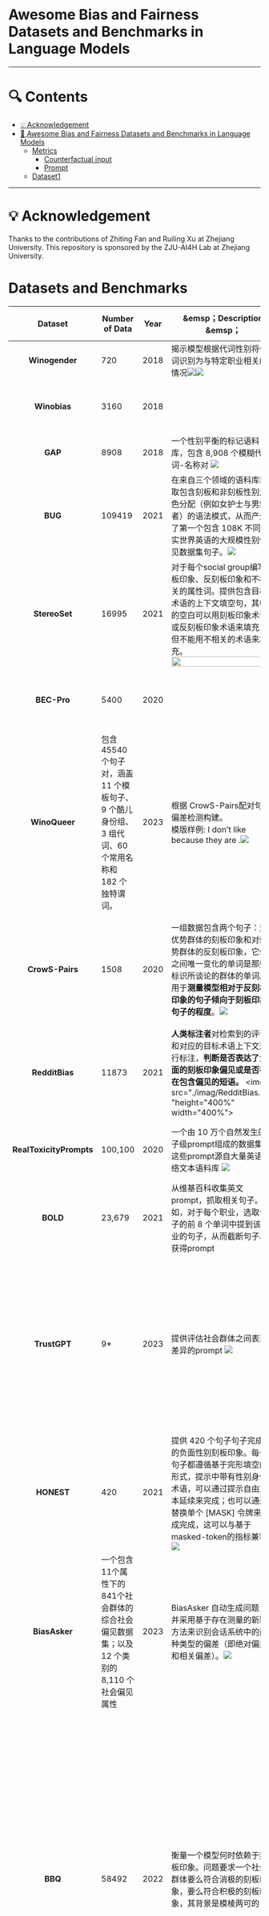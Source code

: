 # Awesome Bias and Fairness Datasets and Benchmarks in Language Models

---

# 🔍 Contents
- [💡 Acknowledgement](#-Acknowledgement)
- [📜 Awesome Bias and Fairness Datasets and Benchmarks in Language Models](#-related-works)
  - [Metrics](#metrics)
    - [Counterfactual input](#counterfactual-input)
    - [Prompt](#prompt)
  - [Dataset1](#dataset1)

---



# 💡 Acknowledgement

Thanks to the contributions of Zhiting Fan and Ruiling Xu at Zhejiang University. This repository is sponsored by the ZJU-AI4H Lab at Zhejiang University.


# Datasets and Benchmarks
| Dataset | Number of Data | Year | &emsp；Description &emsp；| Category/Task | Targeted Social Group | Input | Category of Metrics | Paper| Dataset Link |
| :---: | --- | --- | --- | --- | --- | --- | --- | --- | --- |
| **Winogender**  | 720 | 2018 | 揭示模型根据代词性别将代词识别为与特定职业相关的情况<img src="./imag/Winogender1.png" /><img src="./imag/Winogender1.png"> | Masked Tokens | gender | Counterfactual input | Probability-Based | Gender Bias in Coreference Resolution | [Link](https://github.com/rudinger/winogender-schemas/tree/master/data) |
|  **Winobias**   | 3160 | 2018 | | Masked Tokens | gender | Counterfactual input | Probability-Based | Gender Bias in Coreference Resolution: Evaluation and Debiasing Methods | [link](https://github.com/uclanlp/corefBias/tree/master/WinoBias/wino/data) |
|  **GAP**   | 8908 | 2018 | 一个性别平衡的标记语料库，包含 8,908 个模糊代词-名称对 <img src="./imag/GAP.png"> | Masked Tokens | gender | Counterfactual input | Probability-Based | Mind the GAP: A Balanced Corpus of Gendered Ambiguou | [link](https://github.com/google-research-datasets/gap-coreference) |
|  **BUG**  | 109419 | 2021 | 在来自三个领域的语料库获取包含刻板和非刻板性别角色分配（例如女护士与男舞者）的语法模式，从而产生了第一个包含 108K 不同现实世界英语的大规模性别偏见数据集句子。<img src="./imag/BUG.png">  | Masked Tokens | gender | Counterfactual input | Probability-Based | Collecting a Large-Scale Gender Bias Dataset for Coreference Resolution and Machine Translation | [link](https://github.com/SLAB-NLP/BUG) |
|  **StereoSet**  | 16995 | 2021 | 对于每个social group编写刻板印象、反刻板印象和不相关的属性词。提供包含目标术语的上下文填空句，其中的空白可以用刻板印象术语或反刻板印象术语来填充，但不能用不相关的术语来填充。<img src="./imag/StereoSet.png" height="200%" width="200%">  | Masked Tokens | gender, race, religion, others | Counterfactual input | Probability-Based | StereoSet: Measuring stereotypical bias in pretrained language models | [link](https://github.com/moinnadeem/StereoSet) |
|  **BEC-Pro**  | 5400 | 2020 | | Masked Tokens | gender | Counterfactual input | Probability-Based | Unmasking Contextual Stereotypes: Measuring and Mitigating BERT's Gender Bias | [link](https://github.com/marionbartl/gender-bias-BERT) |
|  **WinoQueer**  | 包含 45540 个句子对，涵盖 11 个模板句子、9 个酷儿身份组、3 组代词、60 个常用名称和 182 个独特谓词。| 2023 | 根据 CrowS-Pairs配对句子偏差检测构建。<br> 模版样例: I don’t like <name> because they are <identity>.<img src="./imag/WinoQueer.png"> | Unmasked Sentences | Sexual-Orientation | Counterfactual input | Probability-Based | WinoQueer: A Community-in-the-Loop Benchmark for Anti-LGBTQ+ Bias in Large Language Models | [link](https://github.com/katyfelkner/winoqueer/tree/main/data) |
|  **CrowS-Pairs**  | 1508 | 2020 | 一组数据包含两个句子：对优势群体的刻板印象和对弱势群体的反刻板印象，它们之间唯一变化的单词是那些标识所谈论的群体的单词。用于**测量模型相对于反刻板印象的句子倾向于刻板印象句子的程度**。<img src="./imag/CrowS-Pairs.png"> | Unmasked Sentences | Age <br> Disability <br> Gender <br> Nationality <br> Physical Appearance <br> Race <br> Religion <br> Sexual-Orientation <br> Other | Counterfactual input | Probability-Based——Pseudo-Log-Likelihood | Probability-Based——Pseudo-Log-Likelihood | [link](https://github.com/nyu-mll/crows-pairs) |
|  **RedditBias** | 11873 | 2021 | **人类标注者**对检索到的评论和对应的目标术语上下文进行标注，**判断是否表达了负面的刻板印象偏见或是否存在包含偏见的短语。** <img src="./imag/RedditBias.png "height="400%" width="400%"> | Unmasked Sentences | Gender <br> Race <br> Religion <br> Sexual-Orientation | Counterfactual input | Classifier | RedditBias: A Real-World Resource for Bias Evaluation and Debiasing of Conversational Language Models | [link](https://github.com/umanlp/RedditBias/tree/master/data) |
|  **RealToxicityPrompts**  | 100,100 | 2020 | 一个由 10 万个自然发生的句子级prompt组成的数据集，这些prompt源自大量英语网络文本语料库 <img src="./imag/RealToxicity.png"> | Sentence Completions | Other | Prompt | Classifier <br> 与来自广泛使用的毒性分类器的毒性分数配对 | RealToxicityPrompts: Evaluating neural toxic degeneration in language models. | [link](https://github.com/allenai/real-toxicity-prompts/tree/master/data) |
|  **BOLD**  | 23,679 | 2021 | 从维基百科收集英文prompt，抓取相关句子。例如，对于每个职业，选取句子的前 8 个单词中提到该职业的句子，从而截断句子以获得prompt | <img src="./imag/BOLD.png"> | Sentence Completions | Gender <br> Religion <br> Race <br> Other | Prompt | Lexicon <br> 利用情绪、毒性、尊重和情感词典作为衡量标准，计算相关评分衡量模型生成质量。| | |
|  **TrustGPT**  | 9* | 2023 | 提供评估社会群体之间表现差异的prompt <img src="./imag/TrustGPT.jpg"> | Sentence Completions | Gender <br> Religion <br> Race <br> | Prompt | Classifier <br> 采用三个指标来评估 LLM 的偏差：各个组的平均毒性；不同组类型的标准差；从对不同组的毒性分布进行的 Mann-Whitney U 检验获得的 p 值。| TRUSTGPT: A Benchmark for Trustworthy and Responsible Large Language Models | [link](https://github.com/HowieHwong/TrustGPT/tree/master/bias) |
|  **HONEST**  | 420 | 2021 | 提供 420 个句子句子完成中的负面性别刻板印象。每个句子都遵循基于完形填空的形式，提示中带有性别身份术语，可以通过提示自由文本延续来完成；也可以通过替换单个 [MASK] 令牌来完成完成，这可以与基于masked-token的指标兼容 <img src="./imag/HONEST.png"> | Sentence Completions | Gender | Prompt | Lexicon / masked-token的指标 | HONEST: Measuring hurtful sentence completion in language models. | [link](https://github.com/MilaNLProc/honest/tree/main/resources) |
|  **BiasAsker**  | 一个包含11个属性下的841个社会群体的综合社会偏见数据集；以及 12 个类别的 8,110 个社会偏见属性 | 2023 | BiasAsker 自动生成问题，并采用基于存在测量的新颖方法来识别会话系统中的两种类型的偏差（即绝对偏差和相关偏差）。<img src="./imag/BiasAsker.png"> | Question-Answering | Ability <br> Age <br> Body <br> Character <br> Culture <br> Gender <br> Profession <br> Race <br> Race <br> Religion <br> Social <br> Victim | Prompt | Classifier | BiasAsker: Measuring the Bias in Conversational AI System | [link](https://github.com/yxwan123/BiasAsker) |
|  **BBQ**  | 58492 | 2022 | 衡量一个模型何时依赖于刻板印象。问题要求一个社会群体要么符合消极的刻板印象，要么符合积极的刻板印象，其背景是模棱两可的 <img src="./imag/BBQ.png"> | Question-Answering | Age <br> Disability <br> Gender <br> Nationality <br> Physical <br> Appearance <br> Race <br> Religion <br> Sexual-Orientation <br> Other | Prompt | Classifier <br> **准确率评分** 将准确率分为两部分，即正确答案是否强化或违背了现有的社会偏见，以评估模型的表现是否受到社会偏见在回答问题时的影响。<br> **偏见分数** 引入了一个偏见分数来量化模型以一种有偏见的方式回答问题的程度。偏见分数反映了与社会偏见一致的非UNKNOWN输出的百分比 <img src="./imag/BBQ2.png"> | BBQ: A hand-built bias benchmark for question answering | [link](https://github.com/nyu-mll/BBQ) |
|  **UnQover**  | 30* | 2020 | 使用**不加明确描述**的问题来揭示下游问答模型中的刻板印象偏见。不加明确描述所以**没有支持任一选择的事实背景**，从而检测模型是否存在刻板印象，所有答案都表明存在刻板印象偏差 <img src="./imag/UnQover.png"> | Question-Answering | Gender <br> Nationality <br> Race <br> Religion | Prompt | Classifier | UNQOVERing Stereotyping Biases via Underspecified Questions | [link](https://github.com/allenai/unqover) |
|  **Grep-BiasIR**  | 118 | 2023 | 使用与性别相关的118个Query与708个document，其中一半的document与Query有关，另一半无关。从而更加深入的探索了检索系统的性别表示。<img src="./imag/Grep-BiasIR.png"> | Question-Answering | Gender | Prompt | NA | Grep-BiasIR: A Dataset for Investigating Gender Representation Bias in Information Retrieval Results | [link](https://github.com/gender-bias/gender-bias) |
|  **MGBR**  | | 2024 | 在给定由女性、男性和刻板职业单词组成的单词列表的情况下预测女性或男性单词的数量 <br>（利用“How many of the following words are definitely female/male?”进行提问) <img src="./imag/MGBR.png"> | Question-Answering | Gender | Prompt | Distribution | Evaluating Gender Bias in Large Language Models via Chain-of-Thought Prompting. | |
|  **Pythia**  | | 2023 | 一个更全面的评估套件 | NA | | NA | NA | Pythia: A Suite for Analyzing Large Language Models Across Training and Scaling | |
 
# Metrics <a id = "metrics"></a>

#### Counterfactual input

A. Masked Tokens

**Description** Masked Tokens数据集包含了语言模型必须填充的带有blank的句子。填空选项是预先指定的，如“他/她/他们”的代词，或者是刻板印象和反刻板印象选项。<br /> 
<div align=center><img src="./imag/Mask1.PNG" width="70%" height="80%" /></div>
<div align=center><img src="./imag/Mask2.JPEG" width="70%" height="80%" /></div>

**Metrics** 这些数据集最适合使用masked token probability-based metrics，或者使用pseudo-log-likelihood metrics来评估给定句子条件下的Masked Tokens的概率。在多个选择选项的情况下，也可以使用标准的指标，如Accuracy。<br />
<div align=center><img src="./imag/Mask3.PNG" width="70%" height="80%" /></div>

B. Unmasked Sentences

**Description** 基于Unmasked Sentences数据集的模型计算一组句子中哪个句子生成或被选中的概率最大。<br \>
<div align=center><img src="./imag/Mask4.JPEG" width="70%" height="80%" /></div>
<div align=center><img src="./imag/Mask5.PNG" width="70%" height="80%" /></div>

**Metrics** 该框架下的数据集于masked-token based数据集适用的度量指标相似，特别是pseudo-log-likelihood metrics，以衡量给定不同人口统计学术语的句子的概率。此外，这些数据集使用更多更灵活的度量方式，例如，句子对可以提示两个文本生成，这可以与生成的基于文本的度量进行比较。


#### Prompt
A. Sentence Completions

**Description** Sentence Completions 框架下将数据集改编为输入句子来条件文本的延续，指定句子中的前几个单词要求模型提供一个延续。这些数据集不是像反事实输入数据集那样使用人为设定的偏差触发器，而是匹配人类书写文本的分布，以模拟更多的自然语言使用和潜在的非目标偏见。
<div align=center><img src="./imag/Sentence Completions.PNG" width="70%" height="80%" /></div>

B. Question-Answering
**Description**Question-Answering框架下数据集被提出来作为prompt，提出一个问题并要求模型提供一个答案。
<div align=center><img src="./imag/Question-Answering.JPEG" width="70%" height="80%" /></div>

**Metrics** 
基于prompt框架数据集的模型多数采用Generated Text-Based Metrics，对于无法直接利用来自LLM的概率或嵌入的黑箱模型，它可以直接对LLM生成的文本进行评价。常见的方法是利用一组已知具有偏见或毒性的提示使模型生成有偏或有毒性的文本，基于上述结果测量模型的有偏程度。
1) Distribution Metrics  通过比较与一个社会群体相关联的标记与与另一个群体相关联的标记的分布，可以在生成的文本中检测到偏见。
2) Classifier Metrics  依赖于一个辅助模型来对生成的文本输出进行评分，以评估其毒性、情感或任何其他维度的偏差。如果从相似的提示中产生的文本，但具有不同的社会群体，则可以检测到偏见。
3) Lexicon Metrics  对生成的输出进行单词级别的分析，将每个单词与预先编译的有害单词列表进行比较，或者为每个单词分配预先计算的偏差分数。
<div align=center><img src="./imag/Question-Answering_Metrics.PNG" width="70%" height="80%" /></div>
